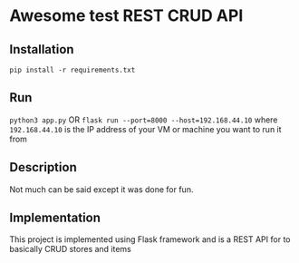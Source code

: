 # Awesome test REST CRUD API

## Installation

``
pip install -r requirements.txt
``

## Run

``
python3 app.py
``
OR
``
flask run --port=8000 --host=192.168.44.10
``
where `192.168.44.10` is the IP address of your VM or machine you want to run it from

## Description
Not much can be said except it was done for fun.

## Implementation

This project is implemented using Flask framework and is a REST API for to basically CRUD stores and items 